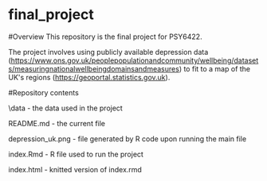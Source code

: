 # final_project

#Overview
This repository is the final project for PSY6422. 

The project involves using publicly available depression data (https://www.ons.gov.uk/peoplepopulationandcommunity/wellbeing/datasets/measuringnationalwellbeingdomainsandmeasures) to fit to a map of the UK's regions (https://geoportal.statistics.gov.uk). 

#Repository contents

\data - the data used in the project

README.md - the current file

depression_uk.png - file generated by R code upon running the main file

index.Rmd - R file used to run the project

index.html - knitted version of index.rmd

